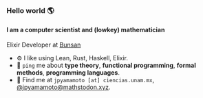 ### Hello world 🌎

#### I am a computer scientist and (lowkey) mathematician

Elixir Developer at [Bunsan](https://www.bunsan.io/)<br>

- ⚙️ I like using Lean, Rust, Haskell, Elixir.
- 💬 `ping` me about **type theory**, **functional programming**, **formal methods**, **programming languages**.
- 🤝 Find me at `jpyamamoto [at] ciencias.unam.mx`, [@jpyamamoto@mathstodon.xyz](https://mathstodon.xyz/@jpyamamoto).
